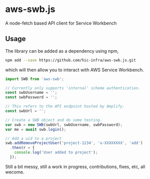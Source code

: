# aws-swb.js
A node-fetch based API client for Service Workbench

## Usage

The library can be added as a dependency using npm,

```bash
npm add --save https://github.com/hic-infra/aws-swb.js.git
```

which will then allow you to interact with AWS Service Workbench.

```js
import SWB from 'aws-swb';

// Currently only supports 'internal' scheme authentication.
const swbUsername = '';
const swbPassword = '';

// This refers to the API endpoint hosted by Amplify.
const swbUrl = '';

// Create a SWB object and do some testing.
var swb = new SWB(swbUrl, swbUsername, swbPassword);
var me = await swb.login();

// Add a uid to a project
swb.addRemoveProjectUser('project-1234', 'u-XXXXXXXX', 'add')
  .then(r = {
    console.log('User added to project');
  });

```

Still a bit messy, still a work in progress, contributions, fixes,
etc, all wecome.

